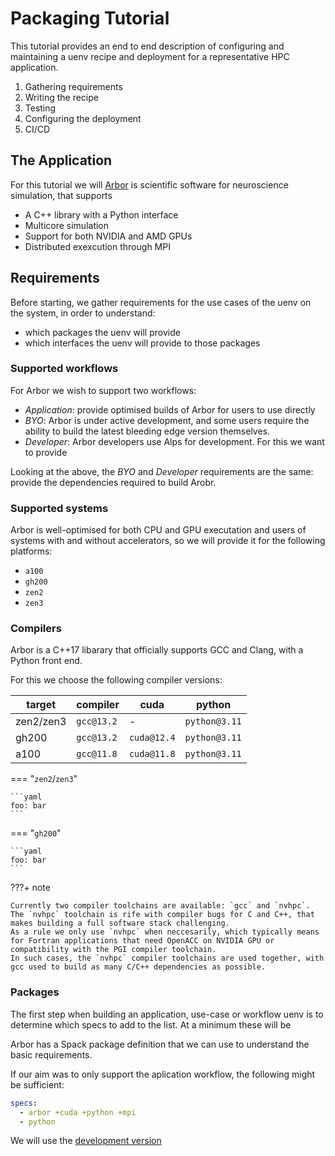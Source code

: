 # Packaging Tutorial

This tutorial provides an end to end description of configuring and maintaining a uenv recipe and deployment for a representative HPC application.

1. Gathering requirements
2. Writing the recipe
3. Testing
4. Configuring the deployment
5. CI/CD

## The Application

For this tutorial we will [Arbor](https://arbor-sim.org/) is scientific software for neuroscience simulation, that supports

* A C++ library with a Python interface
* Multicore simulation
* Support for both NVIDIA and AMD GPUs
* Distributed exexcution through MPI


## Requirements

Before starting, we gather requirements for the use cases of the uenv on the system, in order to understand:
* which packages the uenv will provide
* which interfaces the uenv will provide to those packages

### Supported workflows

For Arbor we wish to support two workflows:

* *Application*: provide optimised builds of Arbor for users to use directly
* *BYO*: Arbor is under active development, and some users require the ability to build the latest bleeding edge version themselves.
* *Developer*: Arbor developers use Alps for development. For this we want to provide

Looking at the above, the *BYO* and *Developer* requirements are the same: provide the dependencies required to build Arobr.

### Supported systems

Arbor is well-optimised for both CPU and GPU executation and users of systems with and without accelerators, so we will provide it for the following platforms:

* `a100`
* `gh200`
* `zen2`
* `zen3`

### Compilers

Arbor is a C++17 libarary that officially supports GCC and Clang, with a Python front end.

For this we choose the following compiler versions:

| target    | compiler   | cuda        | python  |
| --------- | ---------- | ----------- | ------- |
| zen2/zen3 | `gcc@13.2` | -           | `python@3.11` |
| gh200     | `gcc@13.2` | `cuda@12.4` | `python@3.11` |
| a100      | `gcc@11.8` | `cuda@11.8` | `python@3.11` |

=== "`zen2`/`zen3`"

    ```yaml
    foo: bar
    ```

=== "`gh200`"

    ```yaml
    foo: bar
    ```

???+ note

    Currently two compiler toolchains are available: `gcc` and `nvhpc`.
    The `nvhpc` toolchain is rife with compiler bugs for C and C++, that makes building a full software stack challenging.
    As a rule we only use `nvhpc` when neccesarily, which typically means for Fortran applications that need OpenACC on NVIDIA GPU or compatibility with the PGI compiler toolchain.
    In such cases, the `nvhpc` compiler toolchains are used together, with gcc used to build as many C/C++ dependencies as possible.

### Packages

The first step when building an application, use-case or workflow uenv is to determine which specs to add to the list.
At a minimum these will be 

Arbor has a Spack package definition that we can use to understand the basic requirements.

If our aim was to only support the aplication workflow, the following might be sufficient:

```yaml
specs:
  - arbor +cuda +python +mpi
  - python
```


We will use the [development version](https://github.com/arbor-sim/arbor/blob/master/spack/package.py)


